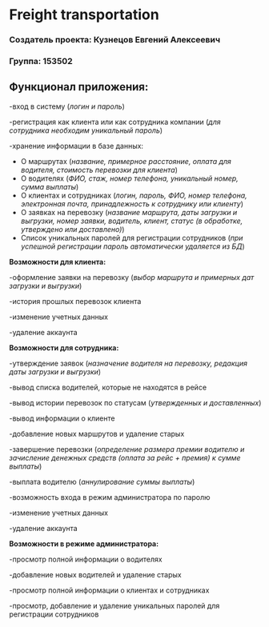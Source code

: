 # Freight transportation 
### Создатель проекта: Кузнецов Евгений Алексеевич
### Группа: 153502
## Функционал приложения:
-вход в систему (*логин и пароль*)

-регистрация как клиента или как сотрудника компании (*для сотрудника необходим уникальный пароль*)

-хранение информации в базе данных:

+ О маршрутах (*название, примерное расстояние, оплата для водителя, стоимость перевозки для клиента*)
+	О водителях (*ФИО, стаж, номер телефона, уникальный номер, сумма выплаты*)
+	О клиентах и сотрудниках (*логин, пароль, ФИО, номер телефона, электронная почта, принадлежность к сотруднику или клиенту*)
+	О заявках на перевозку (*название маршрута, даты загрузки и выгрузки, номер заявки, водитель, клиент, статус (в обработке, утверждено или доставлено)*)
+	Список уникальных паролей для регистрации сотрудников (*при успешной регистрации пароль автоматически удаляется из БД*)

**Возможности для клиента:**

-оформление заявки на перевозку (*выбор маршрута и примерных дат загрузки и выгрузки*)

-история прошлых перевозок клиента

-изменение учетных данных 

-удаление аккаунта


**Возможности для сотрудника:**

-утверждение заявок (*назначение водителя на перевозку, редакция даты загрузки и выгрузки*)

-вывод списка водителей, которые не находятся в рейсе

-вывод истории перевозок по статусам (*утвержденных и доставленных*)

-вывод информации о клиенте

-добавление новых маршрутов и удаление старых

-завершение перевозки (*определение размера премии водителю и зачисление денежных средств (оплата за рейс + премия) к сумме выплаты*)

-выплата водителю (*аннулирование суммы выплаты*)

-возможность входа в режим администратора по паролю

-изменение учетных данных 

-удаление аккаунта


**Возможности в режиме администратора:**

-просмотр полной информации о водителях

-добавление новых водителей и удаление старых

-просмотр полной информации о клиентах и сотрудниках

-просмотр, добавление и удаление уникальных паролей для регистрации сотрудников






